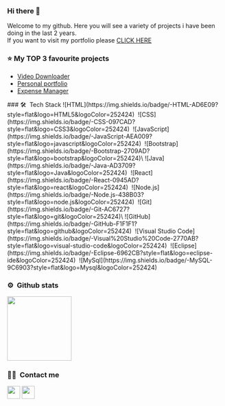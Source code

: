 ### Hi there 👋
<p>Welcome to my github.
  Here you will see a variety of projects i have been doing in the last 2 years.<br/> 
  If you want to visit my portfolio please <a href="alanmichelin.netlify.app"> CLICK HERE </a>
  </p>

### ⭐&nbsp;My TOP 3 favourite projects
<ul>
  <li><a href="https://github.com/alanmichelin/VideoDownloader">Video Downloader<a/></li>  
  <li><a href="https://github.com/alanmichelin/portfolio">Personal portfolio<a/></li>  
  <li><a href="https://github.com/alanmichelin/MERN-expense_manager">Expense Manager<a/></li>  
     
</ul>
### 🛠 &nbsp;Tech Stack
  ![HTML](https://img.shields.io/badge/-HTML-AD6E09?style=flat&logo=HTML5&logoColor=252424)&nbsp;
  ![CSS](https://img.shields.io/badge/-CSS-097CAD?style=flat&logo=CSS3&logoColor=252424)&nbsp;
  ![JavaScript](https://img.shields.io/badge/-JavaScript-AEA009?style=flat&logo=javascript&logoColor=252424)&nbsp;
  ![Bootstrap](https://img.shields.io/badge/-Bootstrap-2709AD?style=flat&logo=bootstrap&logoColor=252424)\
  ![Java](https://img.shields.io/badge/-Java-AD3709?style=flat&logo=Java&logoColor=252424)&nbsp;
  ![React](https://img.shields.io/badge/-React-0945AD?style=flat&logo=react&logoColor=252424)&nbsp;
  ![Node.js](https://img.shields.io/badge/-Node.js-438B03?style=flat&logo=node.js&logoColor=252424)&nbsp;
  ![Git](https://img.shields.io/badge/-Git-AC6727?style=flat&logo=git&logoColor=252424)\
  ![GitHub](https://img.shields.io/badge/-GitHub-F1F1F1?style=flat&logo=github&logoColor=252424)&nbsp;
  ![Visual Studio Code](https://img.shields.io/badge/-Visual%20Studio%20Code-2770AB?style=flat&logo=visual-studio-code&logoColor=252424)&nbsp;
  ![Eclipse](https://img.shields.io/badge/-Eclipse-6962CB?style=flat&logo=eclipse-ide&logoColor=252424)&nbsp;
  ![MySql](https://img.shields.io/badge/-MySQL-9C6903?style=flat&logo=Mysql&logoColor=252424)

### ⚙ &nbsp;Github stats
  <img height="150em" src="https://github-readme-stats-eight-theta.vercel.app/api/top-langs/?username=alanmichelin&layout=compact&langs_count=5&theme=algolia"/>



### 🤝🏻 &nbsp;Contact me

<p>
<a href="https://linkedin.com/in/alan-michelin" ><img height='30em' src="https://img.shields.io/badge/-Alan%20Michelin-0077B5?style=flat&logo=Linkedin&logoColor=white"/></a>
<a href="mailto:alangmichelin@gmail.com"><img height='30em' src="https://img.shields.io/badge/-alangmichelin@gmail.com-D14836?style=flat&logo=Gmail&logoColor=white"/></a>
</p>
 

<!--
**alanmichelin/alanmichelin** is a ✨ _special_ ✨ repository because its `README.md` (this file) appears on your GitHub profile.

Here are some ideas to get you started:
- 🔭 I’m currently working on ...
- 🌱 I’m currently learning ...
- 👯 I’m looking to collaborate on ...
- 🤔 I’m looking for help with ...
- 💬 Ask me about ...
- 📫 How to reach me: ...
- 😄 Pronouns: ...
- ⚡ Fun fact: ...
-->
